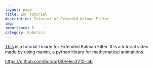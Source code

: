 ```yaml
---
layout: page
title: EKF Tutorial
description: Tutorial of Extended Kalman Filter
img:
importance: 5
category: Robotics
---
```


[This](https://github.com/boring180/manim) is a tutorial I made for Extended Kalman Filter. It is a tutorial video made by using manim, a python library for mathematical animations.

https://github.com/boring180/elec3210-lab
